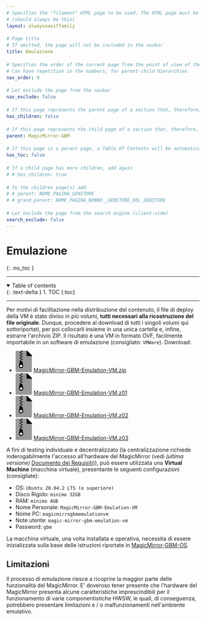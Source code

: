 ```yaml
---
# Specifies the "filament" HTML page to be used. The HTML page must be located in the "_layouts" folder.
# (should always be this)
layout: alwaysnaviffamily

# Page title
# If omitted, the page will not be included in the navbar
title: Emulazione

# Specifies the order of the current page from the point of view of the navbar
# Can have repetition in the numbers, for parent-child hierarchies
nav_order: 9

# Let exclude the page from the navbar
nav_exclude: false

# If this page represents the parent page of a section that, therefore, has children, specify it in the following way
has_children: false

# If this page represents the child page of a section that, therefore, has ONE parent page, specify it in the following way
parent: MagicMirror-GBM

# If this page is a parent page, a Table Of Contents will be automatically generated containing all related child pages. Use the option below to disable this functionality.
has_toc: false

# If a child page has more children, add again
# # has_children: true

# To the children page(s) add
# # parent: NOME_PAGINA_GENITORE
# # grand_parent: NOME_PAGINA_NONNO__GENITORE_DEL_GENITORE

# Let exclude the page from the search engine (client-side)
search_exclude: false
---
```


# Emulazione
{: .no_toc }

---

<!-- Table of contents -->
<details open markdown="block">
  <summary>
    Table of contents
  </summary>
  {: .text-delta }
1. TOC
{:toc}
</details>

---

Per motivi di facilitazione nella distribuzione del contenuto, il file di deploy
della VM è stato diviso in più volumi, __tutti necessari alla ricostruzione del file
originale__. Dunque, procedere al download di tutti i singoli volumi qui sottoriportati,
per poi collocarli insieme in una unica cartella e, infine, estrarre l'archivio ZIP.
Il risultato è una VM in formato OVF, facilmente importabile in un software di emulazione
(consigliato: `VMWare`).
Download:

- ![file-archive.svg](../assets/favicon/file-archive.svg) [MagicMirror-GBM-Emulation-VM.zip](https://api.onedrive.com/v1.0/shares/u!aHR0cHM6Ly8xZHJ2Lm1zL3UvcyFBbXN0V05uOEVrRXVoSjFBaDJZcXJaSzZfaXRxa1E_ZT13YmNzM0c/root/content)
- ![file-archive.svg](../assets/favicon/file-archive.svg) [MagicMirror-GBM-Emulation-VM.z01](https://api.onedrive.com/v1.0/shares/u!aHR0cHM6Ly8xZHJ2Lm1zL3UvcyFBbXN0V05uOEVrRXVoSjFEWkotU3FKRVpScVJ1cUE_ZT1vbmp3TnU/root/content)
- ![file-archive.svg](../assets/favicon/file-archive.svg) [MagicMirror-GBM-Emulation-VM.z02](https://api.onedrive.com/v1.0/shares/u!aHR0cHM6Ly8xZHJ2Lm1zL3UvcyFBbXN0V05uOEVrRXVoSjFCdXpUNUt5Y21EYldyR2c_ZT1Zb3UycXQ/root/content)
- ![file-archive.svg](../assets/favicon/file-archive.svg) [MagicMirror-GBM-Emulation-VM.z03](https://api.onedrive.com/v1.0/shares/u!aHR0cHM6Ly8xZHJ2Lm1zL3UvcyFBbXN0V05uOEVrRXVoSjFFXzhQVkw1ME1tcnVDblE_ZT14SnVTZWE/root/content)

A fini di testing individuale e decentralizzato (la centralizzazione richiede inderogabilmente l'accesso all'hardware
del MagicMirror (vedi _(ultima versione)_ [Documento dei Requisiti](ArchivioDocumentiDeiRequisiti.md))), può essere utilizzata una __Virtual Machine__ (macchina
virtuale), presentante le seguenti configurazioni (consigliate):

- OS: `Ubuntu 20.04.2 LTS (o superiore)`
- Disco Rigido: `minimo 32GB`
- RAM: `minimo 4GB`
- Nome Personale: `MagicMirror-GBM-Emulation-VM`
- Nome PC: `magicmirrogbmemulationvm`
- Note utente: `magic-mirror-gbm-emulation-vm`
- Password: `gbm`

La macchina virtuale, una volta installata e operativa, necessita di essere inizializzata sulla base delle istruzioni riportate in [MagicMirror-GBM-OS](MagicMirror-GBM-OS.md).

## Limitazioni

Il processo di emulazione riesce a ricoprire la maggior parte delle funzionalità del MagicMirror.
E' doveroso tener presente che l'hardware del MagicMirror presenta alcune caratteristiche imprescindibili
per il funzionamento di varie componentistiche HWSW, le quali, di conseguenza, potrebbero presentare limitazioni e / o
malfunzionamenti nell'ambiente emulativo.
